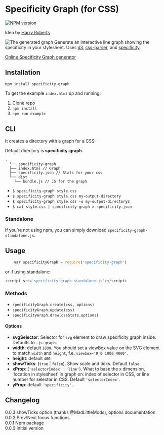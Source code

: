 # Specificity Graph (for CSS)
[![NPM version](https://badge.fury.io/js/specificity-graph.svg)](http://badge.fury.io/js/specificity-graph)

Idea by [Harry Roberts](http://csswizardry.com/2014/10/the-specificity-graph/)

![The generated graph](https://raw.githubusercontent.com/pocketjoso/specificity-graph/master/img/example-graph.png)
Generate an interactive line graph showing the specificity in your stylesheet. Uses [d3](https://github.com/mbostock/d3), [css-parser](https://github.com/reworkcss/css-parse), and [specificity](https://github.com/keeganstreet/specificity).

[Online Specificity Graph generator](http://jonassebastianohlsson.com/specificity-graph/)

## Installation

`npm install specificity-graph`

To get the example `index.html` up and running:
1. Clone repo
2. `npm install`
3. `npm run example`

## CLI

It creates a directory with a graph for a CSS:

Défault directory is **specificity-graph**.

```shell
.
  └── specificity-graph
  ├── index.html // Graph
  ├── specificity.json // Stats for your css
  └── dist
    └── bundle.js // JS for the graph
```

- `$ specificity-graph style.css`
- `$ specificity-graph style.css my-output-directory`
- `$ specificity-graph style.css -o my-output-directory2`
- `$ cat style.css | specificity-graph > specificity.json`

### Standalone
If you’re not using npm, you can simply download `specificity-graph-standalone.js`.


## Usage

```js
    var specificityGraph = require('specificity-graph')
```

or if using standalone:

```js
<script src='specificity-graph-standalone.js'></script>
```


### Methods

- `specificityGraph.create(css, options)`
- `specificityGraph.update(css)`
- `specificityGraph.draw(cssStats,options)`

#### Options

- **svgSelector**: Selector for `svg` element to draw specificity graph inside.
Defaults to `.js-graph`.
- **width**: default `1000`. You should set a viewBox value on the SVG element to match `width` and `height`, f.e. `viewbox='0 0 1000 4000'`.
- **height**: default `400`.
- **showTicks**: (`true` | `false`). Show scale and ticks. Default `false`.
- **xProp**: (`'selectorIndex'` | `'line'`). What to base the x dimension, 'location in stylesheet' in graph on: index of selector in CSS, or line number for selector in CSS. Default `'selectorIndex'`.
- **yProp**: default `'specificity'`.


## Changelog

0.0.3 showTicks option (thanks @MadLittleMods), options documentation.  
0.0.2 Prev/Next focus functions  
0.0.1 Npm package  
0.0.0 Initial version  

